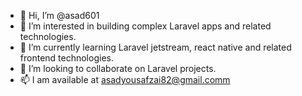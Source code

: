 - 👋 Hi, I’m @asad601
- 👀 I’m interested in building complex Laravel apps and related technologies.
- 🌱 I’m currently learning Laravel jetstream, react native and related frontend technologies.
- 💞️ I’m looking to collaborate on Laravel projects.
- 📫 I am available at asadyousafzai82@gmail.comm

<!---
asad601/asad601 is a ✨ special ✨ repository because its `README.md` (this file) appears on your GitHub profile.
You can click the Preview link to take a look at your changes.
--->
